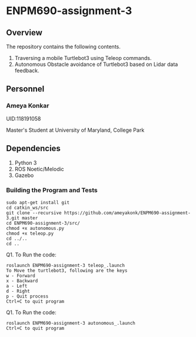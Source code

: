 # ENPM690-assignment-3

## Overview
The repository contains the following contents.

1. Traversing a mobile Turtlebot3 using Teleop commands.
2. Autonomous Obstacle avoidance of Turtlebot3 based on Lidar data feedback.

## Personnel
### Ameya Konkar 

UID:118191058

Master's Student at University of Maryland, College Park

## Dependencies 

1. Python 3
2. ROS Noetic/Melodic
3. Gazebo

### Building the Program and Tests

```
sudo apt-get install git
cd catkin_ws/src
git clone --recursive https://github.com/ameyakonk/ENPM690-assignment-3.git master
cd ENPM690-assignment-3/src/
chmod +x autonomous.py
chmod +x teleop.py
cd ../..
cd ..
```

Q1. To Run the code:
```
roslaunch ENPM690-assignment-3 teleop_.launch
To Move the turtlebot3, following are the keys
w - Forward
x - Backward
a - Left
d - Right
p - Quit process
Ctrl+C to quit program
```

Q1. To Run the code:
```
roslaunch ENPM690-assignment-3 autonomous_.launch
Ctrl+C to quit program
```
